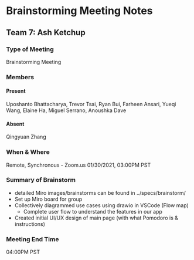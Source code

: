 # Brainstorming Meeting Notes

## Team 7: Ash Ketchup

### Type of Meeting
Brainstorming Meeting

### Members

#### Present
Uposhanto Bhattacharya, Trevor Tsai, Ryan Bui, Farheen Ansari, Yueqi Wang, Elaine Ha, Miguel Serrano, Anoushka Dave 

#### Absent 
Qingyuan Zhang

### When & Where 
Remote, Synchronous - Zoom.us
01/30/2021, 03:00PM PST

### Summary of Brainstorm
- detailed Miro images/brainstorms can be found in ../specs/brainstorm/
- Set up Miro board for group
- Collectively diagrammed use cases using drawio in VSCode (Flow map)
  - Complete user flow to understand the features in our app
- Created initial UI/UX design of main page (with what Pomodoro is & instructions)

### Meeting End Time
04:00PM PST